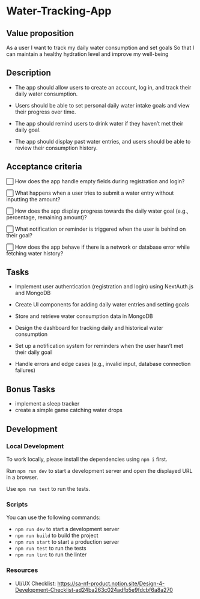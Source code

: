# Water-Tracking-App

## Value proposition

As a user
I want to track my daily water consumption and set goals
So that I can maintain a healthy hydration level and improve my well-being

## Description

- The app should allow users to create an account, log in,
  and track their daily water consumption.

- Users should be able to set personal daily water intake goals and view their progress over time.

- The app should remind users to drink water if they haven’t met their daily goal.

- The app should display past water entries, and users should be able to review their consumption history.

## Acceptance criteria

⬜️ How does the app handle empty fields during registration and login?

⬜️ What happens when a user tries to submit a water entry without inputting the amount?

⬜️ How does the app display progress towards the daily water goal (e.g., percentage, remaining amount)?

⬜️ What notification or reminder is triggered when the user is behind on their goal?

⬜️ How does the app behave if there is a network or database error while fetching water history?

## Tasks

- Implement user authentication (registration and login) using NextAuth.js and MongoDB

- Create UI components for adding daily water entries and setting goals

- Store and retrieve water consumption data in MongoDB

- Design the dashboard for tracking daily and historical water consumption

- Set up a notification system for reminders when the user hasn’t met their daily goal

- Handle errors and edge cases (e.g., invalid input, database connection failures)

## Bonus Tasks

- implement a sleep tracker
- create a simple game catching water drops

## Development

### Local Development

To work locally, please install the dependencies using `npm i` first.

Run `npm run dev` to start a development server and open the displayed URL in a browser.

Use `npm run test` to run the tests.

### Scripts

You can use the following commands:

- `npm run dev` to start a development server
- `npm run build` to build the project
- `npm run start` to start a production server
- `npm run test` to run the tests
- `npm run lint` to run the linter

### Resources

- UI/UX Checklist:
  https://sa-nf-product.notion.site/Design-4-Development-Checklist-ad24ba263c024adfb5e9fdcbf6a8a270
